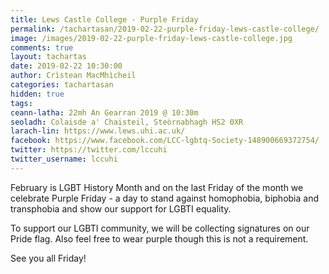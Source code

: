 ```yaml
---
title: Lews Castle College - Purple Friday
permalink: /tachartasan/2019-02-22-purple-friday-lews-castle-college/
image: /images/2019-02-22-purple-friday-lews-castle-college.jpg
comments: true
layout: tachartas
date: 2019-02-22 10:30:00
author: Crìstean MacMhìcheil
categories: tachartasan
hidden: true
tags:
ceann-latha: 22mh An Gearran 2019 @ 10:30m
seoladh: Colaisde a' Chaisteil, Steòrnabhagh HS2 0XR
larach-lin: https://www.lews.uhi.ac.uk/
facebook: https://www.facebook.com/LCC-lgbtq-Society-148900669372754/
twitter: https://twitter.com/lccuhi
twitter_username: lccuhi
---
```


February is LGBT History Month and on the last Friday of the month we celebrate Purple Friday - a day to stand against homophobia, biphobia and transphobia and show our support for LGBTI equality.

<!--more-->

To support our LGBTI community, we will be collecting signatures on our Pride flag. Also feel free to wear purple though this is not a requirement.

See you all Friday!
